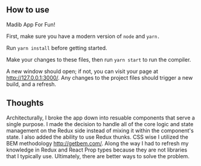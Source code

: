 ## How to use
Madib App For Fun!

First, make sure you have a modern version of `node` and `yarn.`

Run `yarn install` before getting started.

Make your changes to these files, then run `yarn start` to run the compiler.

A new window should open; if not, you can visit your page at
http://127.0.0.1:3000/. Any changes to the project files should trigger a new
build, and a refresh.

## Thoughts
Architecturally, I broke the app down into resuable components that serve a single purpose. I made the decision to handle all of the core logic and state management on the Redux side instead of mixing it within the component's state. I also added the ability to use Redux thunks. CSS wise I utilized the BEM methodology http://getbem.com/.
Along the way I had to refresh my knowledge in Redux and React Prop types because they are not libraries that I typically use. Ultimately, there are better ways to solve the problem. 
